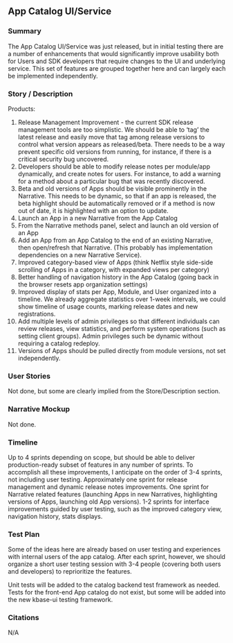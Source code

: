 ## App Catalog UI/Service

### Summary
The App Catalog UI/Service was just released, but in initial testing there are a number of enhancements that would significantly improve usability both for Users and SDK developers that require changes to the UI and underlying service.  This set of features are grouped together here and can largely each be implemented independently.

### Story / Description
Products:

1.  Release Management Improvement - the current SDK release management tools are too simplistic.  We should be able to ‘tag’ the latest release and easily move that tag among release versions to control what version appears as released/beta.  There needs to be a way prevent specific old versions from running, for instance, if there is a critical security bug uncovered.
2.  Developers should be able to modify release notes per module/app dynamically, and create notes for users.  For instance, to add a warning for a method about a particular bug that was recently discovered.
3.  Beta and old versions of Apps should be visible prominently in the Narrative.  This needs to be dynamic, so that if an app is released, the beta highlight should be automatically removed or if a method is now out of date, it is highlighted with an option to update.
4.  Launch an App in a new Narrative from the App Catalog
5.  From the Narrative methods panel, select and launch an old version of an App
6.  Add an App from an App Catalog to the end of an existing Narrative, then open/refresh that Narrative. (This probably has implementation dependencies on a new Narrative Service).
7.  Improved category-based view of Apps (think Netflix style side-side scrolling of Apps in a category, with expanded views per category)
8.  Better handling of navigation history in the App Catalog (going back in the browser resets app organization settings)
9.  Improved display of stats per App, Module, and User organized into a timeline.  We already aggregate statistics over 1-week intervals, we could show timeline of usage counts, marking release dates and new registrations.
10.  Add multiple levels of admin privileges so that different individuals can review releases, view statistics, and perform system operations (such as setting client groups).  Admin privileges such be dynamic without requiring a catalog redeploy.
11.  Versions of Apps should be pulled directly from module versions, not set independently.

### User Stories
Not done, but some are clearly implied from the Store/Description section.

### Narrative Mockup
Not done.

### Timeline
Up to 4 sprints depending on scope, but should be able to deliver production-ready subset of features in any number of sprints.
To accomplish all these improvements, I anticipate on the order of 3-4 sprints, not including user testing.  Approximately one sprint for release management and dynamic release notes improvements.  One sprint for Narrative related features (launching Apps in new Narratives, highlighting versions of Apps, launching old App versions).  1-2 sprints for interface improvements guided by user testing, such as the improved category view, navigation history, stats displays.

### Test Plan
Some of the ideas here are already based on user testing and experiences with internal users of the app catalog.  After each sprint, however, we should organize a short user testing session with 3-4 people (covering both users and developers) to reprioritize the features.

Unit tests will be added to the catalog backend test framework as needed.  Tests for the front-end App catalog do not exist, but some will be added into the new kbase-ui testing framework.

### Citations
N/A
